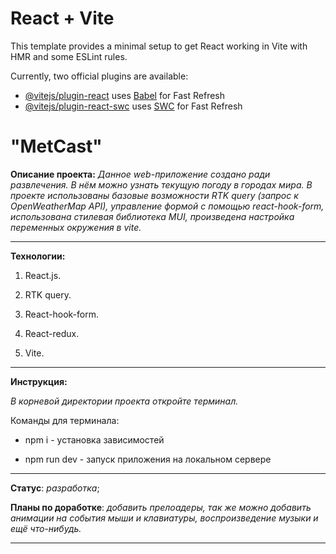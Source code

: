 # React + Vite

This template provides a minimal setup to get React working in Vite with HMR and some ESLint rules.

Currently, two official plugins are available:

- [@vitejs/plugin-react](https://github.com/vitejs/vite-plugin-react/blob/main/packages/plugin-react/README.md) uses [Babel](https://babeljs.io/) for Fast Refresh
- [@vitejs/plugin-react-swc](https://github.com/vitejs/vite-plugin-react-swc) uses [SWC](https://swc.rs/) for Fast Refresh




# "MetCast"

**Описание проекта:**
_Данное web-приложение создано ради развлечения. В нём можно узнать текущую погоду в городах мира. В проекте использованы базовые возможности RTK query (запрос к OpenWeatherMap API), управление формой с помощью react-hook-form, использована стилевая библиотека MUI, произведена настройка переменных окружения в vite._
___

**Технологии:**

1. React.js.

2. RTK query.

3. React-hook-form.

4. React-redux.

5. Vite.

___

**Инструкция:**


_В корневой директории проекта откройте терминал._


Команды для терминала:
- npm i - установка зависимостей

- npm run dev - запуск приложения на локальном сервере


___

**Статус**: *разработка*;

**Планы по доработке**: *добавить прелоадеры, так же можно добавить анимации на события мыши и клавиатуры, воспроизведение музыки и ещё что-нибудь.*

___

